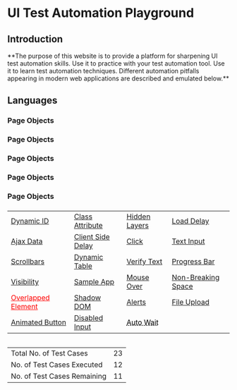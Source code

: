 <h1>UI Test Automation Playground</h1>
<h2>Introduction</h2>
**The purpose of this website is to provide a platform for sharpening UI test automation 
skills. 
Use it to practice with your test automation tool. Use it to learn test automation techniques.
Different automation pitfalls appearing in modern web applications are described and emulated 
below.**
<h2>Languages</h2>
<h3>Page Objects</h3>
<h3>Page Objects</h3>
<h3>Page Objects</h3>
<h3>Page Objects</h3>
<h3>Page Objects</h3>
<h3></h3>
<table border-width=0>
  <tbody>
    <tr><td><a href="#">Dynamic ID</a></td><td><a href="#">Class Attribute</a></td><td><a href="#">Hidden Layers</a></td><td><a href="#">Load Delay</a></td></tr>
    <tr><td><a href="#">Ajax Data</a></td><td><a href="#">Client Side Delay</a></td><td><a href="#">Click</a></td><td><a href="#">Text Input</a></td></tr>
     <tr><td><a href="#">Scrollbars</a></td><td><a href="#">Dynamic Table</a></td><td><a href="#">Verify Text</a></td><td><a href="#">Progress Bar</a></td></tr>
     <tr><td><a href="#">Visibility</a></td><td><a href="#">Sample App</a></td><td><a href="#">Mouse Over</a></td><td><a href="#">Non-Breaking Space</a></td></tr>
     <tr><td><a href="#" style="color:#FF0000;">Overlapped Element</a></td><td><a href="#">Shadow DOM</a></td><td><a href="#">Alerts</a></td><td><a href="#">File Upload</a></td></tr>
     <tr><td><a href="#">Animated Button</a></td><td><a href="#">Disabled Input</a></td><td><a href="#" style="color: black; text-decoration: underline;text-decoration-style: dotted;">Auto Wait</a></td></tr>
  </tbody>
</table>
<table align="right">
  <tr>
  <td>Total No. of Test Cases</td><td>23</td>
  </tr>
   <tr>
  <td>No. of Test Cases Executed</td><td>12</td>
  </tr>
   <tr>
  <td>No. of Test Cases Remaining</td><td>11</td>
  </tr>
</table>
